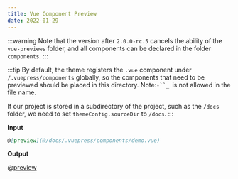 ```yaml
---
title: Vue Component Preview
date: 2022-01-29
---
```


:::warning
Note that the version after `2.0.0-rc.5` cancels the ability of the `vue-previews` folder, and all components can be declared in the folder `components`.
:::

:::tip
By default, the theme registers the `.vue` component under `/.vuepress/components` globally, so the components that need to be previewed should be placed in this directory. Note:`-``_ `is not allowed in the file name.

If our project is stored in a subdirectory of the project, such as the `/docs` folder, we need to set `themeConfig.sourceDir` to `/docs`.
:::

**Input**

```md
@[preview](@/docs/.vuepress/components/demo.vue)
```

**Output**

@[preview](@/docs/.vuepress/components/demo.vue)
